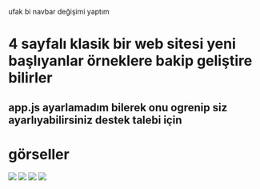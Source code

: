  ufak bi navbar değişimi yaptım 

# 4 sayfalı klasik bir web sitesi yeni başlıyanlar örneklere bakip geliştire bilirler


## app.js ayarlamadım bilerek onu ogrenip siz ayarlıyabilirsiniz destek talebi için


# görseller


<img  src="https://cdn.discordapp.com/attachments/1079451468140118126/1094787075900985396/image.png">
<img  src="https://cdn.discordapp.com/attachments/1079451468140118126/1094787136827433010/image.png">
<img  src="https://cdn.discordapp.com/attachments/1079451468140118126/1094787247787757680/image.png">
<img  src="https://cdn.discordapp.com/attachments/1079451468140118126/1094787336425971743/image.png">

